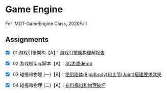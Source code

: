 # Game Engine
For IMDT-GameEngine Class, 2020Fall
## Assignments
- [x] 01.游戏引擎架构【A】：[游戏引擎架构理解报告](https://docs.qq.com/doc/DR0N5dWlxUGlBT3Vo)  
- [x] 02.游戏框架与脚本【A】：[3C游戏demo](https://github.com/ptpt-y/GameEngine/tree/master/3C-homework)
- [x] 03.碰撞和物理 (一)【B】：[使用刚体(Rigidbody)和关节(Joint)搭建要求效果](https://github.com/ptpt-y/GameEngine/tree/master/Joints-homework)
- [x] 04.碰撞和物理 (二)【A】：[布料模拟和物理破坏](https://github.com/ptpt-y/GameEngine/tree/master/Cloth&Break-hw4)

